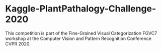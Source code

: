 # Kaggle-PlantPathalogy-Challenge-2020
This competition is part of the Fine-Grained Visual Categorization FGVC7 workshop at the Computer Vision and Pattern Recognition Conference CVPR 2020. 
